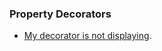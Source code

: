 ### Property Decorators
- [My decorator is not displaying](Property%20Attributes/Property%20Decorators%20On%20Properties.md).